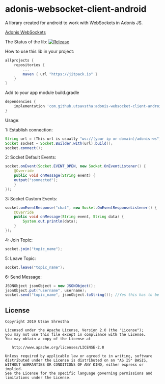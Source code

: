 # adonis-websocket-client-android
A library created for android to work with WebSockets in Adonis JS.


[Adonis WebSockets](https://adonisjs.com/docs/4.1/websocket)

The Status of the lib: 
[![Release](https://jitpack.io/v/utsavstha/adonis-websocket-client-android.svg)](https://jitpack.io/#utsavstha/adonis-websocket-client-android/1.1)

How to use this lib in your project:
```gradle
allprojects {
	repositories {
		...
		maven { url "https://jitpack.io" }
	}
}
```

Add to your app module build.gradle
```gradle
dependencies {
    implementation 'com.github.utsavstha:adonis-websocket-client-android:1.1'
}
```

Usage:

1: Establish connection:
```java
String url = (This url is usually "ws://(your ip or domain)/adonis-ws")
Socket socket = Socket.Builder.with(url).build();
socket.connect();
```

2: Socket Default Events:
```java
socket.onEvent(Socket.EVENT_OPEN, new Socket.OnEventListener() {
    @Override
    public void onMessage(String event) {
	output("sonnected");
    }
});
```

3: Socket Custom Events:
```java
socket.onEventResponse("chat", new Socket.OnEventResponseListener() {
    @Override
    public void onMessage(String event, String data) {
        System.out.println(data);
    }
});
```

4: Join Topic:
```java
socket.join("topic_name");
```

5: Leave Topic:
```java
socket.leave("topic_name");
```

6: Send Message: 
```java
JSONObject jsonObject = new JSONObject();
jsonObject.put("username", username);
socket.send("topic_name", jsonObject.toString()); //Yes this has to be json.
```

License
--------

    Copyright 2019 Utsav Shrestha

    Licensed under the Apache License, Version 2.0 (the "License");
    you may not use this file except in compliance with the License.
    You may obtain a copy of the License at

       http://www.apache.org/licenses/LICENSE-2.0

    Unless required by applicable law or agreed to in writing, software
    distributed under the License is distributed on an "AS IS" BASIS,
    WITHOUT WARRANTIES OR CONDITIONS OF ANY KIND, either express or implied.
    See the License for the specific language governing permissions and
    limitations under the License.
